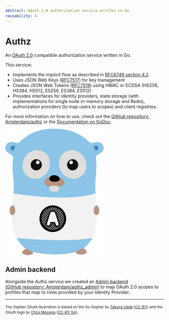 ```yaml
---
abstract: OAuth 2.0 authorization service written in Go
reusability: 4
---
```


# Authz

An [OAuth 2.0](https://tools.ietf.org/html/rfc6749) compatible authorization service written in Go.

This service:

* Implements the implicit flow as described in [RFC6749 section 4.2](https://tools.ietf.org/html/rfc6749#section-4.2)
* Uses JSON Web Keys ([RFC7517](https://tools.ietf.org/html/rfc7517)) for key management
* Creates JSON Web Tokens ([RFC7519](https://tools.ietf.org/html/rfc7519)) using HMAC or ECDSA (HS256, HS384, HS512, ES256, ES384, ES512)
* Provides interfaces for identity providers, state storage (with implementations for single node in-memory storage and Redis), authorization providers (to map users to scopes) and client registries.

For more information on how to use, check out the [GitHub repository: Amsterdam/authz](https://github.com/Amsterdam/authz) or the [Documentation on GoDoc](https://godoc.org/github.com/Amsterdam/authz/oauth2).

![OAuth Gopher](../images/oauth2-gopher@0.25x.png)

## Admin backend

Alongside the Authz service we created an [Admin backend (GitHub repository: Amsterdam/authz_admin)](https://github.com/Amsterdam/authz_admin) to map OAuth 2.0 scopes to profiles that map to roles provided by your Identity Provider.

---

<small>The Gopher OAuth illustration is based on the Go Gopher by [Takuya Ueda](https://twitter.com/tenntenn) ([CC-BY](http://creativecommons.org/licenses/by/3.0/deed.ja)) and the OAuth logo by [Chris Messina](https://www.flickr.com/photos/factoryjoe/1416054260/) ([CC-BY-SA](http://creativecommons.org/licenses/by-sa/3.0/)).</small>